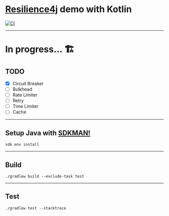 # [Resilience4j](https://resilience4j.readme.io/) demo with Kotlin

[![CI](https://github.com/brunohenriquepj/resilience4j-demo/actions/workflows/ci.yml/badge.svg)](https://github.com/brunohenriquepj/resilience4j-demo/actions/workflows/ci.yml)

---

# In progress... 🏗️

## TODO

- [x] Circuit Breaker
- [ ] Bulkhead
- [ ] Rate Limiter
- [ ] Retry
- [ ] Time Limiter
- [ ] Cache

---

## Setup Java with [SDKMAN!](https://github.com/sdkman/sdkman-cli)

```console
sdk env install
```

---

## Build

```console
./gradlew build --exclude-task test
```

---

## Test

```console
./gradlew test --stacktrace
```
